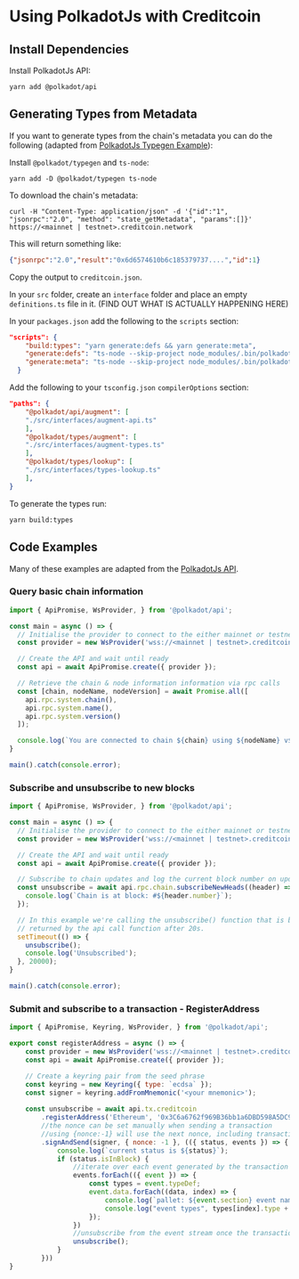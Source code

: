 # Using PolkadotJs with Creditcoin

## Install Dependencies

Install PolkadotJs API:

``` shell
yarn add @polkadot/api
```

## Generating Types from Metadata

If you want to generate types from the chain's metadata you can do the following (adapted from [PolkadotJs Typegen Example](https://polkadot.js.org/docs/api/examples/promise/typegen)):

Install `@polkadot/typegen` and `ts-node`:

``` shell
yarn add -D @polkadot/typegen ts-node
```

To download the chain's metadata:

``` shell
curl -H "Content-Type: application/json" -d '{"id":"1", "jsonrpc":"2.0", "method": "state_getMetadata", "params":[]}' https://<mainnet | testnet>.creditcoin.network
```

This will return something like:

``` json
{"jsonrpc":"2.0","result":"0x6d6574610b6c185379737....","id":1}
```

Copy the output to `creditcoin.json`.

In your `src` folder, create an `interface` folder and place an empty `definitions.ts` file in it. (FIND OUT WHAT IS ACTUALLY HAPPENING HERE)

In your `packages.json` add the following to the `scripts` section:

``` json
"scripts": {    
    "build:types": "yarn generate:defs && yarn generate:meta",
    "generate:defs": "ts-node --skip-project node_modules/.bin/polkadot-types-from-defs --package <your project name>/interfaces --input ./src/interfaces --endpoint ./creditcoin.json",
    "generate:meta": "ts-node --skip-project node_modules/.bin/polkadot-types-from-chain --package <your project name>/interfaces  --endpoint ./creditcoin.json --output ./src/interfaces"
  }
```

Add the following to your `tsconfig.json` `compilerOptions` section:

``` json
"paths": {
    "@polkadot/api/augment": [
    "./src/interfaces/augment-api.ts"
    ],
    "@polkadot/types/augment": [
    "./src/interfaces/augment-types.ts"
    ],
    "@polkadot/types/lookup": [
    "./src/interfaces/types-lookup.ts"
    ],
}
```

To generate the types run:

``` shell
yarn build:types
```

## Code Examples

Many of these examples are adapted from the [PolkadotJs API](https://polkadot.js.org/docs/api).

### Query basic chain information

``` javascript
import { ApiPromise, WsProvider, } from '@polkadot/api';

const main = async () => {
  // Initialise the provider to connect to the either mainnet or testnet rpc node
  const provider = new WsProvider('wss://<mainnet | testnet>.creditcoin.network');

  // Create the API and wait until ready
  const api = await ApiPromise.create({ provider });

  // Retrieve the chain & node information information via rpc calls
  const [chain, nodeName, nodeVersion] = await Promise.all([
    api.rpc.system.chain(),
    api.rpc.system.name(),
    api.rpc.system.version()
  ]);

  console.log(`You are connected to chain ${chain} using ${nodeName} v${nodeVersion}`);
}

main().catch(console.error);
```

### Subscribe and unsubscribe to new blocks

``` javascript
import { ApiPromise, WsProvider, } from '@polkadot/api';

const main = async () => {
  // Initialise the provider to connect to the either mainnet or testnet rpc node
  const provider = new WsProvider('wss://<mainnet | testnet>.creditcoin.network');

  // Create the API and wait until ready
  const api = await ApiPromise.create({ provider });

  // Subscribe to chain updates and log the current block number on update.
  const unsubscribe = await api.rpc.chain.subscribeNewHeads((header) => {
    console.log(`Chain is at block: #${header.number}`);
  });

  // In this example we're calling the unsubscribe() function that is being
  // returned by the api call function after 20s.
  setTimeout(() => {
    unsubscribe();
    console.log('Unsubscribed');
  }, 20000);
}

main().catch(console.error);
```

### Submit and subscribe to a transaction - RegisterAddress

``` javascript
import { ApiPromise, Keyring, WsProvider, } from '@polkadot/api';

export const registerAddress = async () => {
    const provider = new WsProvider('wss://<mainnet | testnet>.creditcoin.network');
    const api = await ApiPromise.create({ provider });

    // Create a keyring pair from the seed phrase
    const keyring = new Keyring({ type: `ecdsa` });
    const signer = keyring.addFromMnemonic('<your mnemonic>');
    
    const unsubscribe = await api.tx.creditcoin
        .registerAddress('Ethereum', '0x3C6a6762f969B36bb1a6DBD598A5DC9800284D77')
        //the nonce can be set manually when sending a transaction 
        //using {nonce:-1} will use the next nonce, including transactions in the transaction pool
        .signAndSend(signer, { nonce: -1 }, (({ status, events }) => {
            console.log(`current status is ${status}`);
            if (status.isInBlock) {
                //iterate over each event generated by the transaction once it has been included in a block
                events.forEach(({ event }) => {
                    const types = event.typeDef;
                    event.data.forEach((data, index) => {
                        console.log(`pallet: ${event.section} event name: ${event.method}`)
                        console.log("event types", types[index].type + '; event data:' + data.toString());
                    });
                })
                //unsubscribe from the event stream once the transaction has been included in a block
                unsubscribe();
            }
        }))
}
```
